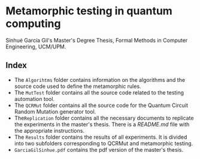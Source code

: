 # Metamorphic testing in quantum computing

Sinhué García Gil's Master's Degree Thesis, Formal Methods in Computer Engineering, UCM/UPM.

## Index

* The `Algorihtms` folder contains information on the algorithms and the source code used to define the metamorphic rules.
* The `MutTest` folder contains all the source code related to the testing automation tool.
* The `QCRMut` folder contains all the source code for the Quantum Circuit Random Mutation generator tool.
* The`Replication` folder contains all the necessary documents to replicate the experiments in the master's thesis. There is a *README.md* file with the appropriate instructions.
* The `Results` folder contains the results of all experiments. It is divided into two subfolders corresponding to QCRMut and metamorphic testing.
* `GarciaGilSinhue.pdf` contains the pdf version of the master's thesis.
